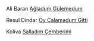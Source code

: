 Ali Baran [Ağladum Gülemedum](https://www.youtube.com/watch?v=NQ4fUDgevao)

Resul Dindar [Oy Çalamadum Gitti](https://www.youtube.com/watch?v=t6hNicK_OdQ)

Koliva [Salladım Çemberimi](https://www.youtube.com/watch?v=ezclzFMObNY)
